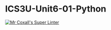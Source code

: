 # ICS3U-Unit6-01-Python

[![Mr Coxall's Super Linter](https://github.com/CristianoSellitto/ICS3U-Unit6-01-Python/workflows/Mr%20Coxall's%20Super%20Linter/badge.svg)](https://github.com/CristianoSellitto/ICS3U-Unit6-01-Python/actions/)

